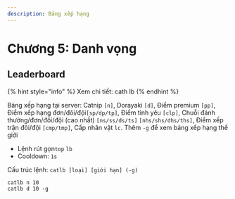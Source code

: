 ```yaml
---
description: Bảng xếp hạng
---
```


# Chương 5: Danh vọng

## Leaderboard

{% hint style="info" %}
Xem chi tiết: cath lb
{% endhint %}

Bảng xếp hạng tại server:  Catnip `[n]`, Dorayaki `[d]`, Điểm premium `[pp]`, Điểm xếp hạng đơn/đôi/đội`[sp/dp/tp]`, Điểm tình yêu `[clp]`, Chuỗi đánh thường/đơn/đôi/đội (cao nhất) `[ns/ss/ds/ts]` `[nhs/shs/dhs/ths]`, Điểm xếp trận đôi/đội `[cmp/tmp]`, Cấp nhân vật `lc`. Thêm `-g` để xem bảng xếp hạng thế giới

* Lệnh rút gọn`top` `lb`
* Cooldown: `1s`​

Cấu trúc lệnh: `catlb [loại] [giới hạn] (-g)`

```text
catlb n 10
catlb d 10 -g
```
